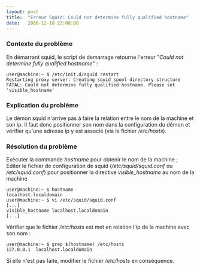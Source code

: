 ```yaml
---
layout: post
title:  "Erreur Squid: Could not determine fully qualified hostname"
date:   2006-12-10 23:08:00
---
```

### Contexte du problème

En démarrant squid, le script de demarrage retourne l'erreur "*Could not
determine fully qualified hostname*" :

    user@machine:~ $ /etc/init.d/squid restart
    Restarting proxy server: Creating squid spool directory structure 
    FATAL: Could not determine fully qualified hostname. Please set 'visible_hostname'

### Explication du problème

Le démon squid n'arrive pas à faire la relation entre le nom de la
machine et son ip. Il faut donc positionner son nom dans la
configuration du démon et vérifier qu'une adresse ip y est associé (via
le fichier */etc/hosts*).

### Résolution du problème

Exécuter la commande *hostname* pour obtenir le nom de la machine ;\
 Editer le fichier de configuration de squid (*/etc/squid/squid.conf* ou
*/etc/squid.conf*) pour positionner la directive *visible\_hostname* au
nom de la machine

    user@machine:~ $ hostname
    localhost.localdomain
    user@machine:~ $ vi /etc/squid/squid.conf
    [...]
    visible_hostname localhost.localdomain
    [...]

Vérifier que le fichier */etc/hosts* est met en relation l'ip de la
machine avec son nom :

    user@machine:~ $ grep $(hostname) /etc/hosts
    127.0.0.1  localhost.localdomain

Si elle n'est pas faite, modifier le fichier */etc/hosts* en
conséquence.

